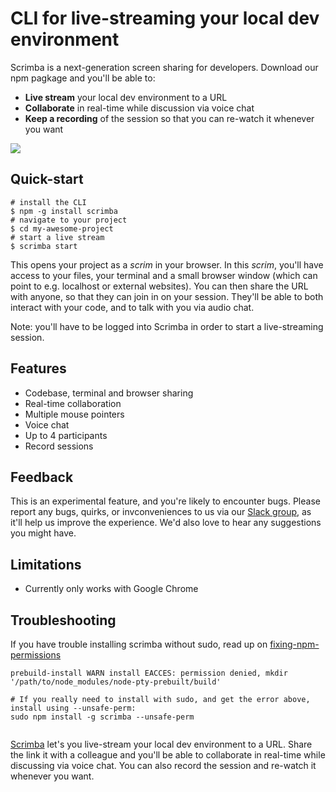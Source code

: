 # CLI for live-streaming your local dev environment

Scrimba is a next-generation screen sharing for developers. Download our npm pagkage and you'll be able to:
* **Live stream** your local dev environment to a URL
* **Collaborate** in real-time while discussion via voice chat
* **Keep a recording** of the session so that you can re-watch it whenever you want

![](https://i.imgur.com/hDwDZ4l.png)

## Quick-start
```
# install the CLI
$ npm -g install scrimba
# navigate to your project
$ cd my-awesome-project
# start a live stream
$ scrimba start
```

This opens your project as a _scrim_ in your browser. In this _scrim_, you'll have access to your files, your terminal and a small browser window (which can point to e.g. localhost or external websites).
You can then share the URL with anyone, so that they can join in on your session. They'll be able to both interact with your code, and to talk with you via audio chat.

Note: you'll have to be logged into Scrimba in order to start a live-streaming session.

## Features

* Codebase, terminal and browser sharing
* Real-time collaboration
* Multiple mouse pointers
* Voice chat
* Up to 4 participants
* Record sessions

## Feedback

This is an experimental feature, and you're likely to encounter bugs. Please report any bugs, quirks, or invconveniences to us via our [Slack group](https://scrimba.slack.com/), as it'll help us improve the experience. We'd also love to hear any suggestions you might have.

## Limitations
* Currently only works with Google Chrome

## Troubleshooting

If you have trouble installing scrimba without sudo, read up on [fixing-npm-permissions](https://docs.npmjs.com/getting-started/fixing-npm-permissions)

```
prebuild-install WARN install EACCES: permission denied, mkdir '/path/to/node_modules/node-pty-prebuilt/build'

# If you really need to install with sudo, and get the error above, install using --unsafe-perm:
sudo npm install -g scrimba --unsafe-perm


```

[Scrimba](https://scrimba.com:9000/@welcome) let's you live-stream your local dev environment to a URL. Share the link it with a colleague and you'll be able to collaborate in real-time while discussing via voice chat. You can also record the session and re-watch it whenever you want.

